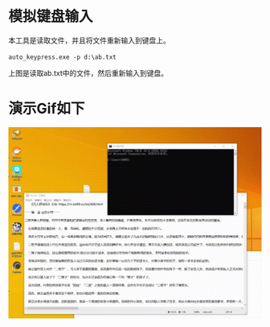 # 模拟键盘输入
本工具是读取文件，并且将文件重新输入到键盘上。

`
auto_keypress.exe -p d:\ab.txt
`

上图是读取ab.txt中的文件，然后重新输入到键盘。

# 演示Gif如下
![demo.gif](https://raw.githubusercontent.com/lsk569937453/image_repo/main/auto_keypress/08-21-51.gif)